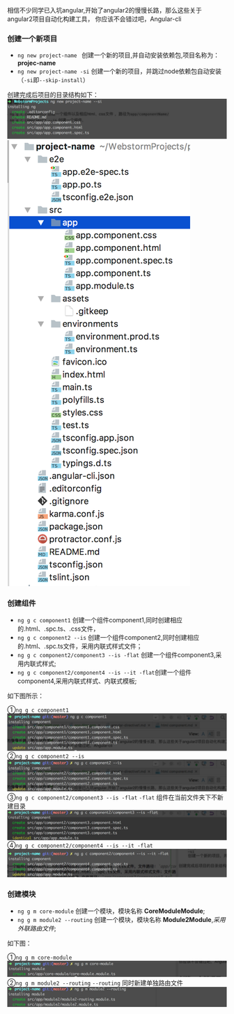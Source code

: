 相信不少同学已入坑angular,开始了angular2的慢慢长路，那么这些关于angular2项目自动化构建工具，
你应该不会错过吧，Angular-cli


### 创建一个新项目
- `ng new project-name `      创建一个新的项目,并自动安装依赖包,项目名称为：**projec-name**
- `ng new project-name -si`   创建一个新的项目，并跳过node依赖包自动安装（`-si`即`--skip-install`）

创建完成后项目的目录结构如下：
![](sources/imgs/angular-cli/ng-new0.png)
![](sources/imgs/angular-cli/app-files.png)

### 创建组件

- `ng g c component1`                           创建一个组件component1,同时创建相应的.html、.spc.ts、.css文件，
- `ng g c component2 --is`                      创建一个组件component2,同时创建相应的.html、.spc.ts文件，采用内联式样式文件；
- `ng g c component2/component3 --is -flat`     创建一个组件component3,采用内联式样式;
- `ng g c component2/component4 --is --it -flat`创建一个组件component4,采用内联式样式、内联式模板;

如下图所示：

①`ng g c component1`
![](sources/imgs/angular-cli/ng-g-c-1.png)
②`ng g c component2 --is`
![](sources/imgs/angular-cli/ng-g-c-2.png)
③`ng g c component2/component3 --is -flat`  `-flat` 组件在当前文件夹下不新建目录
![](sources/imgs/angular-cli/ng-g-c-3.png)
④`ng g c component2/component4 --is --it -flat`
![](sources/imgs/angular-cli/ng-g-c-4.png)


### 创建模块

- `ng g m core-module`       创建一个模块，模块名称 **CoreModuleModule**;
- `ng g m module2 --routing` 创建一个模块，模块名称 **Module2Module**,*采用外联路由文件*;

如下图：

①`ng g m core-module` 
![](sources/imgs/angular-cli/ng-g-m-1.png)
②`ng g m module2 --routing`       `--routing` 同时新建单独路由文件
![](sources/imgs/angular-cli/ng-g-m-2.png)
